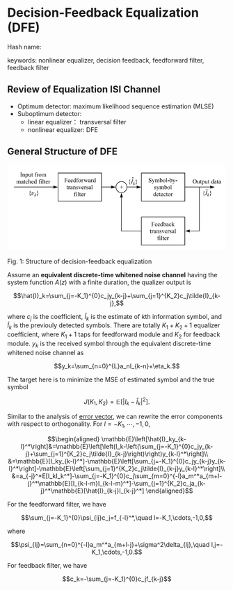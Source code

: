 # Decision-Feedback Equalization (DFE)

Hash name:

keywords: nonlinear equalizer, decision feedback, feedforward filter, feedback filter

## Review of Equalization ISI Channel

- Optimum detector: maximum likelihood sequence estimation (MLSE)
- Suboptimum detector: 
  - linear equalizer： transversal filter
  - nonlinear equalizer: DFE

## General Structure of DFE

<img src="isi-decision-feedback-equalization-structure.png" alt="linear transversal filter" width="500"/>

Fig. 1: Structure of decision-feedback equalization

Assume an **equivalent discrete-time whitened noise channel** having the system function $A(z)$ with a finite duration, the qualizer output is

$$\hat{I}_k=\sum_{j=-K_1}^{0}c_jy_{k-j}+\sum_{j=1}^{K_2}c_j\tilde{I}_{k-j},$$

where $c_j$ is the coefficient, $\hat{I}_k$ is the estimate of $k$th information symbol, and $\tilde{I}_k$ is the previouly detected symbols. There are totally $K_1+K_2+1$ equalizer coefficient, where $K_1+1$ taps for feedforward module and $K_2$ for feedback module. $y_k$ is the received symbol through the equivalent discrete-time whitened noise channel as

$$y_k=\sum_{n=0}^{L}a_nI_{k-n}+\eta_k.$$

The target here is to minimize the MSE of estimated symbol and the true symbol

$$J(K_1,K_2)=\mathbb{E}\left[|I_k-\hat{I}_k|^2\right].$$

Similar to the analysis of [error vector](6ad0611ed5bc0a29f0cafafe0bfc24ee), we can rewrite the error components with respect to orthogonality. For $l=-K_1,\cdots,-1,0$,

$$\begin{aligned}
  \mathbb{E}\left[\hat{I}_ky_{k-l}^*\right]&=\mathbb{E}\left[\left(I_k-\left(\sum_{j=-K_1}^{0}c_jy_{k-j}+\sum_{j=1}^{K_2}c_j\tilde{I}_{k-j}\right)\right)y_{k-l}^*\right]\\
  &=\mathbb{E}[I_ky_{k-l}^*]-\mathbb{E}\left[\sum_{j=-K_1}^{0}c_jy_{k-j}y_{k-l}^*\right]-\mathbb{E}\left[\sum_{j=1}^{K_2}c_j\tilde{I}_{k-j}y_{k-l}^*\right]\\
  &=a_{-j}^*E[I_kI_k^*]-\sum_{j=-K_1}^{0}c_j\sum_{m=0}^{-l}a_m^*a_{m+l-j}^*\mathbb{E}[I_{k-l-m}I_{k-l-m}^*]-\sum_{j=1}^{K_2}c_ja_{k-j}^*\mathbb{E}[\hat{I}_{k-j}I_{k-j}^*]
\end{aligned}$$

For the feedforward filter, we have

$$\sum_{j=-K_1}^{0}\psi_{lj}c_j=f_{-l}^*,\quad l=-K_1,\cdots,-1,0,$$

where

$$\psi_{lj}=\sum_{n=0}^{-l}a_m^*a_{m+l-j}+\sigma^2\delta_{lj},\quad l,j=-K_1,\cdots,-1,0.$$

For feedback filter, we have 

$$c_k=-\sum_{j=-K_1}^{0}c_jf_{k-j}$$

